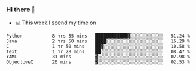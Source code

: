 ### Hi there 👋

- 📊 This week I spend my time on
<!--START_SECTION:waka-->

```text
Python           8 hrs 55 mins   ████████████▓░░░░░░░░░░░░   51.24 %
Java             2 hrs 50 mins   ████░░░░░░░░░░░░░░░░░░░░░   16.29 %
C                1 hr 50 mins    ██▓░░░░░░░░░░░░░░░░░░░░░░   10.58 %
Text             1 hr 28 mins    ██░░░░░░░░░░░░░░░░░░░░░░░   08.47 %
YAML             31 mins         ▓░░░░░░░░░░░░░░░░░░░░░░░░   02.98 %
ObjectiveC       26 mins         ▓░░░░░░░░░░░░░░░░░░░░░░░░   02.53 %
```

<!--END_SECTION:waka-->

<!--
**SillyPasty/SillyPasty** is a ✨ _special_ ✨ repository because its `README.md` (this file) appears on your GitHub profile.

Here are some ideas to get you started:

- 🔭 I’m currently working on ...
- 🌱 I’m currently learning ...
- 👯 I’m looking to collaborate on ...
- 🤔 I’m looking for help with ...
- 💬 Ask me about ...
- 📫 How to reach me: ...
- 😄 Pronouns: ...
- ⚡ Fun fact: ...
-->


